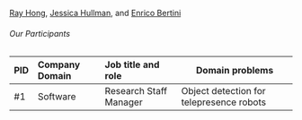 [Ray Hong](http://www.rayhong.net), [Jessica Hullman](http://users.eecs.northwestern.edu/~jhullman/), and [Enrico Bertini](http://enrico.bertini.io/)

###### Our Participants

| PID | Company Domain | Job title and role     | Domain problems                          |
| :-- | :------------- | :--------------------- | ---------------------------------------- |
| #1  | Software       | Research Staff Manager | Object detection for telepresence robots |
